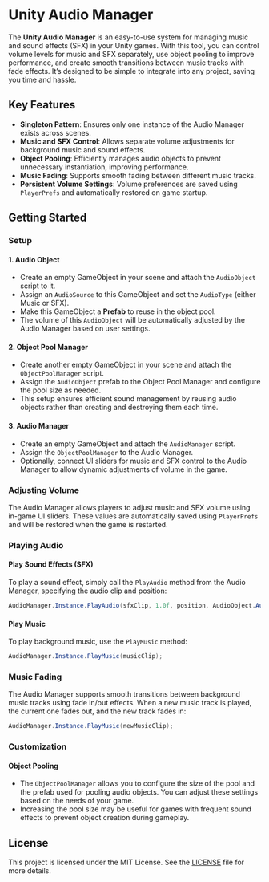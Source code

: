 # Unity Audio Manager

The **Unity Audio Manager** is an easy-to-use system for managing music and sound effects (SFX) in your Unity games. With this tool, you can control volume levels for music and SFX separately, use object pooling to improve performance, and create smooth transitions between music tracks with fade effects. It’s designed to be simple to integrate into any project, saving you time and hassle.

## Key Features

- **Singleton Pattern**: Ensures only one instance of the Audio Manager exists across scenes.
- **Music and SFX Control**: Allows separate volume adjustments for background music and sound effects.
- **Object Pooling**: Efficiently manages audio objects to prevent unnecessary instantiation, improving performance.
- **Music Fading**: Supports smooth fading between different music tracks.
- **Persistent Volume Settings**: Volume preferences are saved using `PlayerPrefs` and automatically restored on game startup.

## Getting Started

### Setup

#### 1. Audio Object

- Create an empty GameObject in your scene and attach the `AudioObject` script to it.
- Assign an `AudioSource` to this GameObject and set the `AudioType` (either Music or SFX).
- Make this GameObject a **Prefab** to reuse in the object pool.
- The volume of this `AudioObject` will be automatically adjusted by the Audio Manager based on user settings.

#### 2. Object Pool Manager

- Create another empty GameObject in your scene and attach the `ObjectPoolManager` script.
- Assign the `AudioObject` prefab to the Object Pool Manager and configure the pool size as needed.
- This setup ensures efficient sound management by reusing audio objects rather than creating and destroying them each time.

#### 3. Audio Manager

- Create an empty GameObject and attach the `AudioManager` script.
- Assign the `ObjectPoolManager` to the Audio Manager.
- Optionally, connect UI sliders for music and SFX control to the Audio Manager to allow dynamic adjustments of volume in the game.

### Adjusting Volume

The Audio Manager allows players to adjust music and SFX volume using in-game UI sliders. These values are automatically saved using `PlayerPrefs` and will be restored when the game is restarted.

### Playing Audio

#### Play Sound Effects (SFX)

To play a sound effect, simply call the `PlayAudio` method from the Audio Manager, specifying the audio clip and position:

```csharp
AudioManager.Instance.PlayAudio(sfxClip, 1.0f, position, AudioObject.AudioType.SFX);
```

#### Play Music

To play background music, use the `PlayMusic` method:

```csharp
AudioManager.Instance.PlayMusic(musicClip);
```

### Music Fading

The Audio Manager supports smooth transitions between background music tracks using fade in/out effects. When a new music track is played, the current one fades out, and the new track fades in:

```csharp
AudioManager.Instance.PlayMusic(newMusicClip);
```

### Customization

#### Object Pooling

- The `ObjectPoolManager` allows you to configure the size of the pool and the prefab used for pooling audio objects. You can adjust these settings based on the needs of your game.
- Increasing the pool size may be useful for games with frequent sound effects to prevent object creation during gameplay.

## License

This project is licensed under the MIT License. See the [LICENSE](LICENSE) file for more details.
